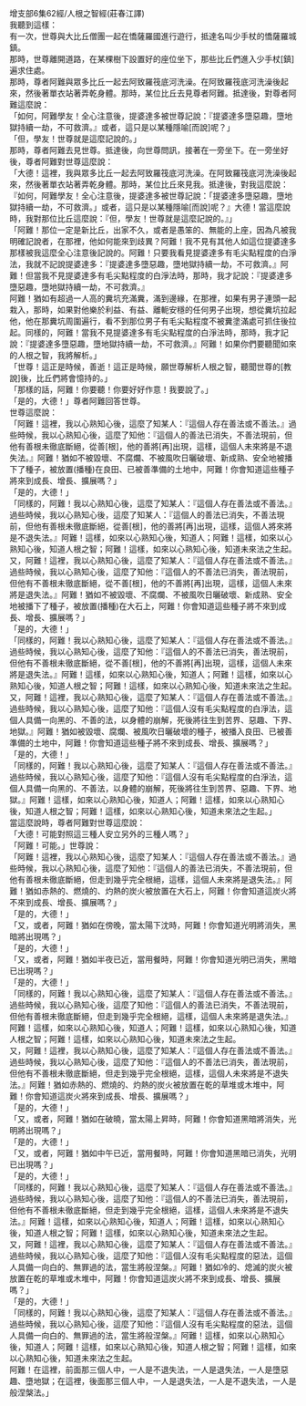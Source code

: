 增支部6集62經/人根之智經(莊春江譯)  
我聽到這樣：  
有一次，世尊與大比丘僧團一起在憍薩羅國進行遊行，抵達名叫少手杖的憍薩羅城鎮。  
那時，世尊離開道路，在某棵樹下設置好的座位坐下，那些比丘們進入少手杖[鎮]遍求住處。  
那時，尊者阿難與眾多比丘一起去阿致羅筏底河洗澡。在阿致羅筏底河洗澡後起來，然後著單衣站著弄乾身體。那時，某位比丘去見尊者阿難。抵達後，對尊者阿難這麼說：  
「如何，阿難學友！全心注意後，提婆達多被世尊記說：『提婆達多墮惡趣，墮地獄持續一劫，不可救濟。』或者，這只是以某種隱喻[而說]呢？」  
「但，學友！世尊就是這麼記說的。」  
那時，尊者阿難去見世尊。抵達後，向世尊問訊，接著在一旁坐下。在一旁坐好後，尊者阿難對世尊這麼說：  
「大德！這裡，我與眾多比丘一起去阿致羅筏底河洗澡。在阿致羅筏底河洗澡後起來，然後著單衣站著弄乾身體。那時，某位比丘來見我。抵達後，對我這麼說：『如何，阿難學友！全心注意後，提婆達多被世尊記說：「提婆達多墮惡趣，墮地獄持續一劫，不可救濟。」或者，這只是以某種隱喻[而說]呢？』大德！當這麼說時，我對那位比丘這麼說：『但，學友！世尊就是這麼記說的。』」  
「阿難！那位一定是新比丘，出家不久，或者是愚笨的、無能的上座，因為凡被我明確記說者，在那裡，他如何能來到歧異？阿難！我不見有其他人如這位提婆達多那樣被我這麼全心注意後記說的。阿難！只要我看見提婆達多有毛尖點程度的白淨法，我就不記說提婆達多：『提婆達多墮惡趣，墮地獄持續一劫，不可救濟。』阿難！但當我不見提婆達多有毛尖點程度的白淨法時，那時，我才記說：『提婆達多墮惡趣，墮地獄持續一劫，不可救濟。』  
阿難！猶如有超過一人高的糞坑充滿糞，滿到邊緣，在那裡，如果有男子連頭一起栽入，那時，如果對他樂於利益、有益、離軛安穩的任何男子出現，想從糞坑拉起他，他在那糞坑周圍遍行，看不到那位男子有毛尖點程度不被糞塗滿處可抓住後拉起。同樣的，阿難！當我不見提婆達多有毛尖點程度的白淨法時，那時，我才記說：『提婆達多墮惡趣，墮地獄持續一劫，不可救濟。』阿難！如果你們要聽聞如來的人根之智，我將解析。」  
「世尊！這正是時候，善逝！這正是時候，願世尊解析人根之智，聽聞世尊的[教說]後，比丘們將會憶持的。」  
「那樣的話，阿難！你要聽！你要好好作意！我要說了。」  
「是的，大德！」尊者阿難回答世尊。  
世尊這麼說：  
「阿難！這裡，我以心熟知心後，這麼了知某人：『這個人存在善法或不善法。』過些時候，我以心熟知心後，這麼了知他：『這個人的善法已消失，不善法現前，但他有善根未徹底斷絕，從善[根]，他的善將[再]出現，這樣，這個人未來將是不退失法。』阿難！猶如不被毀壞、不腐爛、不被風吹日曬破壞、新成熟、安全地被播下了種子，被放置(播種)在良田、已被善準備的土地中，阿難！你會知道這些種子將來到成長、增長、擴展嗎？」  
「是的，大德！」  
「同樣的，阿難！我以心熟知心後，這麼了知某人：『這個人存在善法或不善法。』過些時候，我以心熟知心後，這麼了知某人：『這個人的善法已消失，不善法現前，但他有善根未徹底斷絕，從善[根]，他的善將[再]出現，這樣，這個人將來將是不退失法。』阿難！這樣，如來以心熟知心後，知道人；阿難！這樣，如來以心熟知心後，知道人根之智；阿難！這樣，如來以心熟知心後，知道未來法之生起。  
又，阿難！這裡，我以心熟知心後，這麼了知某人：『這個人存在善法或不善法。』過些時候，我以心熟知心後，這麼了知他：『這個人的不善法已消失，善法現前，但他有不善根未徹底斷絕，從不善[根]，他的不善將[再]出現，這樣，這個人未來將是退失法。』阿難！猶如不被毀壞、不腐爛、不被風吹日曬破壞、新成熟、安全地被播下了種子，被放置(播種)在大石上，阿難！你會知道這些種子將不來到成長、增長、擴展嗎？」  
「是的，大德！」  
「同樣的，阿難！我以心熟知心後，這麼了知某人：『這個人存在善法或不善法。』過些時候，我以心熟知心後，這麼了知他：『這個人的不善法已消失，善法現前，但他有不善根未徹底斷絕，從不善[根]，他的不善將[再]出現，這樣，這個人未來將是退失法。』阿難！這樣，如來以心熟知心後，知道人；阿難！這樣，如來以心熟知心後，知道人根之智；阿難！這樣，如來以心熟知心後，知道未來法之生起。  
又，阿難！這裡，我以心熟知心後，這麼了知某人：『這個人存在善法或不善法。』過些時候，我以心熟知心後，這麼了知他：『這個人沒有毛尖點程度的白淨法，這個人具備一向黑的、不善的法，以身體的崩解，死後將往生到苦界、惡趣、下界、地獄。』阿難！猶如被毀壞、腐爛、被風吹日曬破壞的種子，被播入良田、已被善準備的土地中，阿難！你會知道這些種子將不來到成長、增長、擴展嗎？」  
「是的，大德！」  
「同樣的，阿難！我以心熟知心後，這麼了知某人：『這個人存在善法或不善法。』過些時候，我以心熟知心後，這麼了知他：『這個人沒有毛尖點程度的白淨法，這個人具備一向黑的、不善法，以身體的崩解，死後將往生到苦界、惡趣、下界、地獄。』阿難！這樣，如來以心熟知心後，知道人；阿難！這樣，如來以心熟知心後，知道人根之智；阿難！這樣，如來以心熟知心後，知道未來法之生起。」  
當這麼說時，尊者阿難對世尊這麼說：  
「大德！可能對照這三種人安立另外的三種人嗎？」  
「阿難！可能。」世尊說：  
「阿難！這裡，我以心熟知心後，這麼了知某人：『這個人存在善法或不善法。』過些時候，我以心熟知心後，這麼了知他：『這個人的善法已消失，不善法現前，但他有善根未徹底斷絕，但走到幾乎完全根絕，這樣，這個人未來將是退失法。』阿難！猶如赤熱的、燃燒的、灼熱的炭火被放置在大石上，阿難！你會知道這炭火將不來到成長、增長、擴展嗎？」  
「是的，大德！」  
「又，或者，阿難！猶如在傍晚，當太陽下沈時，阿難！你會知道光明將消失，黑暗將出現嗎？」  
「是的，大德！」  
「又，或者，阿難！猶如半夜已近，當用餐時，阿難！你會知道光明已消失，黑暗已出現嗎？」  
「是的，大德！」  
「同樣的，阿難！我以心熟知心後，這麼了知某人：『這個人存在善法或不善法。』過些時候，我以心熟知心後，這麼了知他：『這個人的善法已消失，不善法現前，但他有善根未徹底斷絕，但走到幾乎完全根絕，這樣，這個人未來將是退失法。』阿難！這樣，如來以心熟知心後，知道人；阿難！這樣，如來以心熟知心後，知道人根之智；阿難！這樣，如來以心熟知心後，知道未來法之生起。  
又，阿難！這裡，我以心熟知心後，這麼了知某人：『這個人存在善法或不善法。』過些時候，我以心熟知心後，這麼了知他：『這個人的不善法已消失，善法現前，但他有不善根未徹底斷絕，但走到幾乎完全根絕，這樣，這個人未來將是不退失法。』阿難！猶如赤熱的、燃燒的、灼熱的炭火被放置在乾的草堆或木堆中，阿難！你會知道這炭火將來到成長、增長、擴展嗎？」  
「是的，大德！」  
「又，或者，阿難！猶如在破曉，當太陽上昇時，阿難！你會知道黑暗將消失，光明將出現嗎？」  
「是的，大德！」  
「又，或者，阿難！猶如中午已近，當用餐時，阿難！你會知道黑暗已消失，光明已出現嗎？」  
「是的，大德！」  
「同樣的，阿難！我以心熟知心後，這麼了知某人：『這個人存在善法或不善法。』過些時候，我以心熟知心後，這麼了知他：『這個人的不善法已消失，善法現前，但他有不善根未徹底斷絕，但走到幾乎完全根絕，這樣，這個人未來將是不退失法。』阿難！這樣，如來以心熟知心後，知道人；阿難！這樣，如來以心熟知心後，知道人根之智；阿難！這樣，如來以心熟知心後，知道未來法之生起。  
又，阿難！這裡，我以心熟知心後，這麼了知某人：『這個人存在善法或不善法。』過些時候，我以心熟知心後，這麼了知他：『這個人沒有毛尖點程度的惡法，這個人具備一向白的、無罪過的法，當生將般涅槃。』阿難！猶如冷的、熄滅的炭火被放置在乾的草堆或木堆中，阿難！你會知道這炭火將不來到成長、增長、擴展嗎？」  
「是的，大德！」  
「同樣的，阿難！我以心熟知心後，這麼了知某人：『這個人存在善法或不善法。』過些時候，我以心熟知心後，這麼了知他：『這個人沒有毛尖點程度的惡法，這個人具備一向白的、無罪過的法，當生將般涅槃。』阿難！這樣，如來以心熟知心後，知道人；阿難！這樣，如來以心熟知心後，知道人根之智；阿難！這樣，如來以心熟知心後，知道未來法之生起。  
阿難！在這裡，前面那三個人中，一人是不退失法，一人是退失法，一人是墮惡趣、墮地獄；在這裡，後面那三個人中，一人是退失法，一人是不退失法，一人是般涅槃法。」  
  
  
